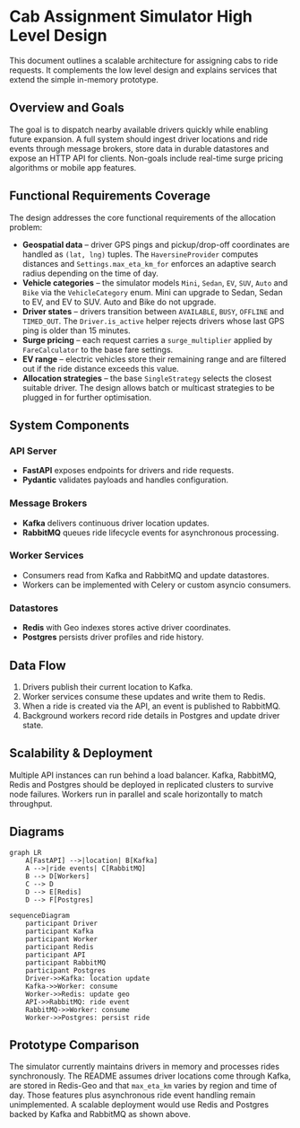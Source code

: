 # Cab Assignment Simulator High Level Design

This document outlines a scalable architecture for assigning cabs to ride requests.
It complements the low level design and explains services that extend the simple
in-memory prototype.

## Overview and Goals
The goal is to dispatch nearby available drivers quickly while enabling future
expansion. A full system should ingest driver locations and ride events through
message brokers, store data in durable datastores and expose an HTTP API for
 clients. Non-goals include real-time surge pricing algorithms or mobile app
 features.

## Functional Requirements Coverage
The design addresses the core functional requirements of the allocation problem:

- **Geospatial data** – driver GPS pings and pickup/drop-off coordinates are
  handled as `(lat, lng)` tuples. The `HaversineProvider` computes distances and
  `Settings.max_eta_km_for` enforces an adaptive search radius depending on the
  time of day.
- **Vehicle categories** – the simulator models `Mini`, `Sedan`, `EV`, `SUV`,
  `Auto` and `Bike` via the `VehicleCategory` enum. Mini can upgrade to Sedan,
  Sedan to EV, and EV to SUV. Auto and Bike do not upgrade.
- **Driver states** – drivers transition between `AVAILABLE`, `BUSY`, `OFFLINE`
  and `TIMED_OUT`. The `Driver.is_active` helper rejects drivers whose last GPS
  ping is older than 15 minutes.
- **Surge pricing** – each request carries a `surge_multiplier` applied by
  `FareCalculator` to the base fare settings.
- **EV range** – electric vehicles store their remaining range and are filtered
  out if the ride distance exceeds this value.
- **Allocation strategies** – the base `SingleStrategy` selects the closest
  suitable driver. The design allows batch or multicast strategies to be plugged
  in for further optimisation.

## System Components
### API Server
- **FastAPI** exposes endpoints for drivers and ride requests.
- **Pydantic** validates payloads and handles configuration.

### Message Brokers
- **Kafka** delivers continuous driver location updates.
- **RabbitMQ** queues ride lifecycle events for asynchronous processing.

### Worker Services
- Consumers read from Kafka and RabbitMQ and update datastores.
- Workers can be implemented with Celery or custom asyncio consumers.

### Datastores
- **Redis** with Geo indexes stores active driver coordinates.
- **Postgres** persists driver profiles and ride history.

## Data Flow
1. Drivers publish their current location to Kafka.
2. Worker services consume these updates and write them to Redis.
3. When a ride is created via the API, an event is published to RabbitMQ.
4. Background workers record ride details in Postgres and update driver state.

## Scalability & Deployment
Multiple API instances can run behind a load balancer. Kafka, RabbitMQ,
Redis and Postgres should be deployed in replicated clusters to survive node
failures. Workers run in parallel and scale horizontally to match throughput.

## Diagrams
```mermaid
graph LR
    A[FastAPI] -->|location| B[Kafka]
    A -->|ride events| C[RabbitMQ]
    B --> D[Workers]
    C --> D
    D --> E[Redis]
    D --> F[Postgres]
```
```mermaid
sequenceDiagram
    participant Driver
    participant Kafka
    participant Worker
    participant Redis
    participant API
    participant RabbitMQ
    participant Postgres
    Driver->>Kafka: location update
    Kafka->>Worker: consume
    Worker->>Redis: update geo
    API->>RabbitMQ: ride event
    RabbitMQ->>Worker: consume
    Worker->>Postgres: persist ride
```

## Prototype Comparison
The simulator currently maintains drivers in memory and processes rides
synchronously. The README assumes driver locations come through Kafka,
are stored in Redis-Geo and that `max_eta_km` varies by region and time of day.
Those features plus asynchronous ride event handling remain unimplemented.
A scalable deployment would use Redis and Postgres backed by Kafka and RabbitMQ
as shown above.
